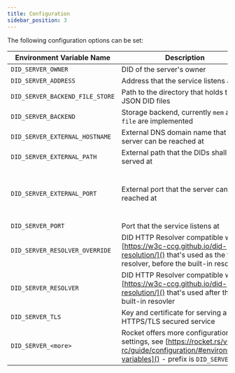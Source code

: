 ```yaml
---
title: Configuration
sidebar_position: 3
---
```


The following configuration options can be set:

| **Environment Variable Name**   | **Description**                                                                                                                                   | **Required** | **Default**                                                                                                                                    | **Example**                                                |
| ------------------------------- | ------------------------------------------------------------------------------------------------------------------------------------------------- | ------------ | ---------------------------------------------------------------------------------------------------------------------------------------------- | ---------------------------------------------------------- |
| `DID_SERVER_OWNER`              | DID of the server's owner                                                                                                                         | **yes**      |                                                                                                                                                | `did:key:z6MkrAvU5DpYtUjpJpohoKyKvWdbrQ1yyZcgM5TodLowsahP` |
| `DID_SERVER_ADDRESS`            | Address that the service listens at                                                                                                               | no           | `127.0.0.1`                                                                                                                                    | `0.0.0.0`                                                  |
| `DID_SERVER_BACKEND_FILE_STORE` | Path to the directory that holds the JSON DID files                                                                                               | no           | `$PWD/did_store`                                                                                                                               | `/usr/web-id/did_store`                                    |
| `DID_SERVER_BACKEND`            | Storage backend, currently `mem` and `file` are implemented                                                                                       | no           | `mem`                                                                                                                                          | `file`                                                     |
| `DID_SERVER_EXTERNAL_HOSTNAME`  | External DNS domain name that the server can be reached at                                                                                        | no           | `localhost`                                                                                                                                    | `example.com`                                              |
| `DID_SERVER_EXTERNAL_PATH`      | External path that the DIDs shall be served at                                                                                                    | no           | `/`                                                                                                                                            | `/dids`                                                    |
| `DID_SERVER_EXTERNAL_PORT`      | External port that the server can be reached at                                                                                                   | no           | `$DID_SERVER_PORT` if `$HOSTNAME == "localhost"`, otherwise `443` as required by the [specifiction](https://w3c-ccg.github.io/did-method-web/) | `3000`                                                     |
| `DID_SERVER_PORT`               | Port that the service listens at                                                                                                                  | no           | `3000`                                                                                                                                         | `3000`                                                     |
| `DID_SERVER_RESOLVER_OVERRIDE`  | DID HTTP Resolver compatible with [https://w3c-ccg.github.io/did-resolution/]() that's used as the first resolver, before the built-in resolver   | no           |                                                                                                                                                | `http://uni-resolver-web:8080/1.0/identifiers/`            |
| `DID_SERVER_RESOLVER`           | DID HTTP Resolver compatible with [https://w3c-ccg.github.io/did-resolution/]() that's used after the built-in resovler                           | no           |                                                                                                                                                | `http://uni-resolver-web:8080/1.0/identifiers/`            |
| `DID_SERVER_TLS`                | Key and certificate for serving a HTTPS/TLS secured service                                                                                       | no           |                                                                                                                                                | `{certs="my.crt", key="private.key"}`                      |
| `DID_SERVER_<more>`             | Rocket offers more configuration settings, see [https://rocket.rs/v0.5-rc/guide/configuration/#environment-variables]() - prefix is `DID_SERVER_` | no           |                                                                                                                                                |                                                            |
